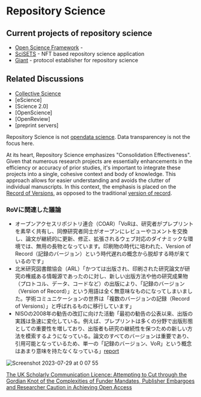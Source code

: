 # Repository Science

## Current projects of repository science
- [Open Science Framework](https://www.cos.io/) - 
- [SciSETS](https://scisets.com/) - NFT based repository science application
- [Giant](https://gnt.place) - protocol establisher for repository science

## Related Discussions
- [Collective Science](https://www.sjscience.org/about-sjs)
- [eScience]
- [Science 2.0]
- [OpenScience]
- [OpenReview]
- [preprint servers]

Repository Science is not [opendata science](https://rcos.nii.ac.jp/miho/2016/11/20161102/).
Data transparencey is not the focus here.

At its heart, Repository Science emphasizes "Consolidation Effectiveness".  Given that numerous research projects are essentially enhancements in the efficiency or accuracy of prior studies, it's important to integrate these projects into a single, cohesive context and body of knowledge.  This approach allows for easier understanding and avoids the clutter of individual manuscripts. In this context, the emphasis is placed on the [Record of Versions](https://rcos.nii.ac.jp/diary/2022/03/20220304-1/), as opposed to the traditional [version of record](https://scholarlykitchen.sspnet.org/2022/02/14/the-state-of-the-version-of-record/). 

### RoVに関連した議論
- オープンアクセスリポジトリ連合（COAR）「VoRは、研究者がプレプリントを素早く共有し、同僚研究者同士がオープンにレビューやコメントを交換し、論文が継続的に更新、修正、拡張されるウェブ対応のダイナミックな環境では、無用の長物となっています。印刷物の時代に培われた、Version of Record（記録のバージョン）という時代遅れの概念から脱却する時が来ているのです」
- 北米研究図書館協会（ARL）「かつては出版され、印刷された研究論文が研究の権威ある情報源であったのに対し、新しい出版方法や他の研究成果物（プロトコル、データ、コードなど）の出版により、「記録のバージョン（Version of Record）」という用語は全く無意味なものになってしまいました。学術コミュニケーションの世界は「複数のバージョンの記録（Record of Versions）」と呼ばれるものに移行しています」
- NISOの2008年の勧告の改訂に向けた活動「最初の勧告の公表以来、出版の実践は急速に変化している。例えば、プレプリントは多くの分野で出版形態としての重要性を増しており、出版者も研究の継続性を保つための新しい方法を模索するようになっている。論文のすべてのバージョンは重要であり、引用可能となっているため、単一の「記録のバージョン、VoR」という概念はあまり意味を持たなくなっている」[report](https://www.niso.org/sites/default/files/2017-08/RP-8-2008.pdf)

![Screenshot 2023-07-29 at 0 07 55](https://github.com/CollectiveReview/repository-science/assets/94701070/527c22f4-0788-4eac-92fd-82192f0b9abe)

[The UK Scholarly Communication Licence: Attempting to Cut through the Gordian Knot of the Complexities of Funder Mandates, Publisher Embargoes and Researcher Caution in Achieving Open Access](https://www.mdpi.com/2304-6775/6/3/31)
